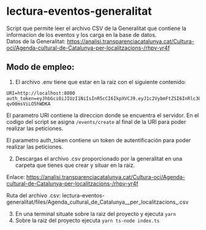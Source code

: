 # lectura-eventos-generalitat
Script que permite leer el archivo CSV de la Generalitat que contiene la informacion de los eventos y los carga en la base de datos.  
Datos de la Generalitat: https://analisi.transparenciacatalunya.cat/Cultura-oci/Agenda-cultural-de-Catalunya-per-localitzacions-/rhpv-yr4f  


## Modo de empleo:
1. El archivo .env tiene que estar en la raiz con el siguiente contenido:
```
URI=http://localhost:8080
auth_token=eyJhbGciOiJIUzI1NiIsInR5cCI6IkpXVCJ9.eyJ1c2VybmFtZSI6InRlc3QtdXNlcm5hbWUiLCJpYXQiOjE2ODM3Mzc2NTl9.B7FUW3k2UoANqw6ocTW8m_vc75-qvO0msViLO5hWDKA
```
El parametro URI contiene la direccion donde se encuentra el servidor. En el codigo del script se asigna `/events/create` al final de la URI para poder realizar las peticiones.  

El parametro auth_token contiene un token de autentificación para poder realizar las peticiones.  

2. Descargas el archivo .csv proporcionado por la generalitat en una carpeta que tienes que crear y situar en la raiz.

Enlace: https://analisi.transparenciacatalunya.cat/Cultura-oci/Agenda-cultural-de-Catalunya-per-localitzacions-/rhpv-yr4f  

Ruta del archivo .csv: lectura-eventos-generalitat/files/Agenda_cultural_de_Catalunya__per_localitzacions_.csv  

3. En una terminal situate sobre la raiz del proyecto y ejecuta `yarn`
4. Sobre la raiz del proyecto ejecuta `yarn ts-node index.ts`
